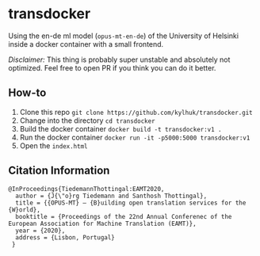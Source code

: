 # transdocker

Using the en-de ml model (`opus-mt-en-de`) of the University of Helsinki inside a docker container with a small frontend.

*Disclaimer:* This thing is probably super unstable and absolutely not optimized. Feel free to open PR if you think you can do it better.

## How-to
1) Clone this repo `git clone https://github.com/kylhuk/transdocker.git`
2) Change into the directory `cd transdocker`
3) Build the docker container `docker build -t transdocker:v1 .`
4) Run the docker container `docker run -it -p5000:5000 transdocker:v1`
5) Open the `index.html` 

## Citation Information
```
@InProceedings{TiedemannThottingal:EAMT2020,
  author = {J{\"o}rg Tiedemann and Santhosh Thottingal},
  title = {{OPUS-MT} — {B}uilding open translation services for the {W}orld},
  booktitle = {Proceedings of the 22nd Annual Conferenec of the European Association for Machine Translation (EAMT)},
  year = {2020},
  address = {Lisbon, Portugal}
 }
```
